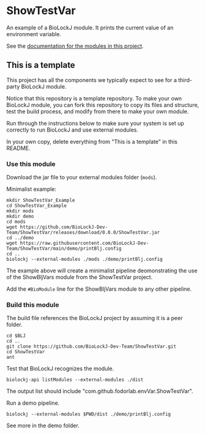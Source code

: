 # ShowTestVar
An example of a BioLockJ module. It prints the current value of an environment variable.

See the [documentation for the modules in this project](mkdocs/docs/index.md).

## This is a template

This project has all the components we typically expect to see for a third-party BioLockJ module.

Notice that this repository is a template repository. To make your own BioLockJ module, you can fork this repository to copy its files and structure, test the build process, and modify from there to make your own module.  

Run through the instructions below to make sure your system is set up correctly to run BioLockJ and use external modules.  

In your own copy, delete everything from "This is a template" in this README.

### Use this module

Download the jar file to your external modules folder (`mods`).

Minimalist example:
```
mkdir ShowTestVar_Example
cd ShowTestVar_Example
mkdir mods
mkdir demo
cd mods
wget https://github.com/BioLockJ-Dev-Team/ShowTestVar/releases/download/0.0.0/ShowTestVar.jar
cd ../demo
wget https://raw.githubusercontent.com/BioLockJ-Dev-Team/ShowTestVar/main/demo/printBlj.config
cd ..
biolockj --external-modules ./mods ./demo/printBlj.config
```
The example above will create a minimalist pipeline deomonstrating the use of the ShowBljVars module from the ShowTestVar project.  

Add the `#BioModule` line for the ShowBljVars module to any other pipeline.

### Build this module

The build file references the BioLockJ project by assuming it is a peer folder.
```
cd $BLJ
cd ..
git clone https://github.com/BioLockJ-Dev-Team/ShowTestVar.git
cd ShowTestVar
ant
```

Test that BioLockJ recognizes the module.
```
biolockj-api listModules --external-modules ./dist
```
The output list should include "com.github.fodorlab.envVar.ShowTestVar".

Run a demo pipeline.
```
biolockj --external-modules $PWD/dist ./demo/printBlj.config
```

See more in the demo folder.
